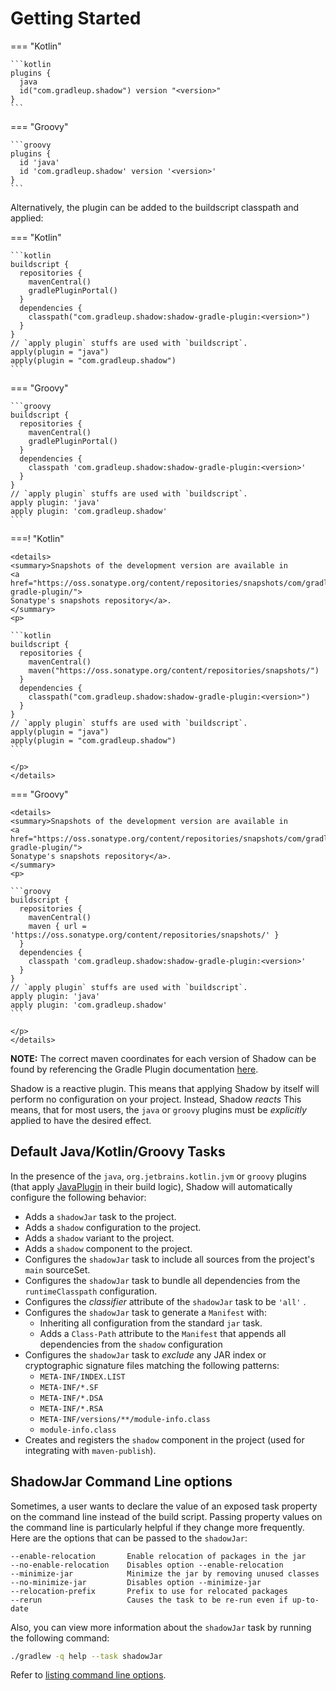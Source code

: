 # Getting Started

=== "Kotlin"

    ```kotlin
    plugins {
      java
      id("com.gradleup.shadow") version "<version>"
    }
    ```

=== "Groovy"

    ```groovy
    plugins {
      id 'java'
      id 'com.gradleup.shadow' version '<version>'
    }
    ```

Alternatively, the plugin can be added to the buildscript classpath and applied:

=== "Kotlin"

    ```kotlin
    buildscript {
      repositories {
        mavenCentral()
        gradlePluginPortal()
      }
      dependencies {
        classpath("com.gradleup.shadow:shadow-gradle-plugin:<version>")
      }
    }
    // `apply plugin` stuffs are used with `buildscript`.
    apply(plugin = "java")
    apply(plugin = "com.gradleup.shadow")
    ```

=== "Groovy"

    ```groovy
    buildscript {
      repositories {
        mavenCentral()
        gradlePluginPortal()
      }
      dependencies {
        classpath 'com.gradleup.shadow:shadow-gradle-plugin:<version>'
      }
    }
    // `apply plugin` stuffs are used with `buildscript`.
    apply plugin: 'java'
    apply plugin: 'com.gradleup.shadow'
    ```

===! "Kotlin"

    <details>
    <summary>Snapshots of the development version are available in 
    <a href="https://oss.sonatype.org/content/repositories/snapshots/com/gradleup/shadow/shadow-gradle-plugin/">
    Sonatype's snapshots repository</a>.
    </summary>
    <p>

    ```kotlin
    buildscript {
      repositories {
        mavenCentral()
        maven("https://oss.sonatype.org/content/repositories/snapshots/")
      }
      dependencies {
        classpath("com.gradleup.shadow:shadow-gradle-plugin:<version>")
      }
    }
    // `apply plugin` stuffs are used with `buildscript`.
    apply(plugin = "java")
    apply(plugin = "com.gradleup.shadow")
    ```

    </p>
    </details>

=== "Groovy"

    <details>
    <summary>Snapshots of the development version are available in 
    <a href="https://oss.sonatype.org/content/repositories/snapshots/com/gradleup/shadow/shadow-gradle-plugin/">
    Sonatype's snapshots repository</a>.
    </summary>
    <p>

    ```groovy
    buildscript {
      repositories {
        mavenCentral()
        maven { url = 'https://oss.sonatype.org/content/repositories/snapshots/' }
      }
      dependencies {
        classpath 'com.gradleup.shadow:shadow-gradle-plugin:<version>'
      }
    }
    // `apply plugin` stuffs are used with `buildscript`.
    apply plugin: 'java'
    apply plugin: 'com.gradleup.shadow'
    ```

    </p>
    </details>

**NOTE:** The correct maven coordinates for each version of Shadow can be found by referencing the Gradle Plugin documentation [here](https://plugins.gradle.org/plugin/com.gradleup.shadow).

Shadow is a reactive plugin.
This means that applying Shadow by itself will perform no configuration on your project.
Instead, Shadow _reacts_
This means, that for most users, the `java` or `groovy` plugins must be _explicitly_ applied
to have the desired effect.

## Default Java/Kotlin/Groovy Tasks

In the presence of the `java`, `org.jetbrains.kotlin.jvm` or `groovy` plugins
(that apply [JavaPlugin](https://docs.gradle.org/current/userguide/java_plugin.html) in their build logic),
Shadow will automatically configure the following behavior:

* Adds a `shadowJar` task to the project.
* Adds a `shadow` configuration to the project.
* Adds a `shadow` variant to the project.
* Adds a `shadow` component to the project.
* Configures the `shadowJar` task to include all sources from the project's `main` sourceSet.
* Configures the `shadowJar` task to bundle all dependencies from the `runtimeClasspath` configuration.
* Configures the _classifier_ attribute of the `shadowJar` task to be `'all'` .
* Configures the `shadowJar` task to generate a `Manifest` with:
    * Inheriting all configuration from the standard `jar` task.
    * Adds a `Class-Path` attribute to the `Manifest` that appends all dependencies from the `shadow` configuration
* Configures the `shadowJar` task to _exclude_ any JAR index or cryptographic signature files matching the following patterns:
    * `META-INF/INDEX.LIST`
    * `META-INF/*.SF`
    * `META-INF/*.DSA`
    * `META-INF/*.RSA`
    * `META-INF/versions/**/module-info.class`
    * `module-info.class`
* Creates and registers the `shadow` component in the project (used for integrating with `maven-publish`).

## ShadowJar Command Line options

Sometimes, a user wants to declare the value of an exposed task property on the command line instead of the 
build script. Passing property values on the command line is particularly helpful if they change more frequently.  
Here are the options that can be passed to the `shadowJar`:

```
--enable-relocation       Enable relocation of packages in the jar
--no-enable-relocation    Disables option --enable-relocation
--minimize-jar            Minimize the jar by removing unused classes
--no-minimize-jar         Disables option --minimize-jar
--relocation-prefix       Prefix to use for relocated packages
--rerun                   Causes the task to be re-run even if up-to-date
```

Also, you can view more information about the `shadowJar` task by running the following command:

```sh
./gradlew -q help --task shadowJar
```

Refer to [listing command line options](https://docs.gradle.org/current/userguide/custom_tasks.html#sec:listing_task_options).
